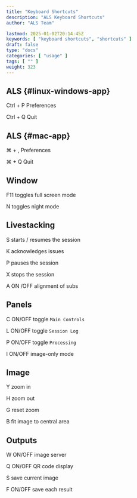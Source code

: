 ```yaml
---
title: "Keyboard Shortcuts"
description: "ALS Keyboard Shortcuts"
author: "ALS Team"

lastmod: 2025-01-02T20:14:45Z
keywords: [ "keyboard shortcuts", "shortcuts" ]
draft: false
type: "docs"
categories: [ "usage" ]
tags: [ "" ]
weight: 323
---
```


<div class="row">
<div class="col-md-3">

## ALS <i class="fa-brands fa-linux"></i> <i class="fa-brands fa-windows"></i> {#linux-windows-app}

<span class='als-ks'>Ctrl</span> + <span class='als-ks'>P</span>   Preferences
 
<span class='als-ks'>Ctrl</span> + <span class='als-ks'>Q</span>   Quit


</div>

<div class="col-md-3">

## ALS <i class="fa-brands fa-apple"></i> {#mac-app}

  <span class='als-ks'>⌘</span> + <span class='als-ks'>,</span>  Preferences
 
<span class='als-ks'>⌘</span> + <span class='als-ks'>Q</span>  Quit


</div>

<div class="col-md-6">

## Window

<span class='als-ks'>F11</span> toggles full screen mode

<span class='als-ks'>N</span> toggles night mode

</div>
</div>

<div class="row">
<div class="col-md-6">

## Livestacking

<span class='als-ks'>S</span> starts / resumes the session

<span class='als-ks'>K</span> acknowledges issues

<span class='als-ks'>P</span> pauses the session

<span class='als-ks'>X</span> stops the session

<span class='als-ks'>A</span> ON /OFF alignment of subs
</div>
<div class="col-md-6">

## Panels

<span class='als-ks'>C</span> ON/OFF toggle `Main Controls`

<span class='als-ks'>L</span> ON/OFF toggle `Session Log`

<span class='als-ks'>P</span> ON/OFF toggle `Processing`

<span class='als-ks'>I</span> ON/OFF image-only mode

</div>
</div>

<div class="row">
<div class="col-md-6">

## Image

<span class='als-ks'>Y</span> zoom in

<span class='als-ks'>H</span> zoom out

<span class='als-ks'>G</span> reset zoom

<span class='als-ks'>B</span> fit image to central area
</div>
<div class="col-md-6">

## Outputs

<span class='als-ks'>W</span> ON/OFF image server

<span class='als-ks'>Q</span> ON/OFF QR code display

<span class='als-ks'>S</span> save current image

<span class='als-ks'>F</span> ON/OFF save each result
</div>
</div>